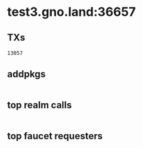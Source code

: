 # test3.gno.land:36657

## TXs
```
13057
```

## addpkgs
```
```

## top realm calls
```
```

## top faucet requesters
```
```

